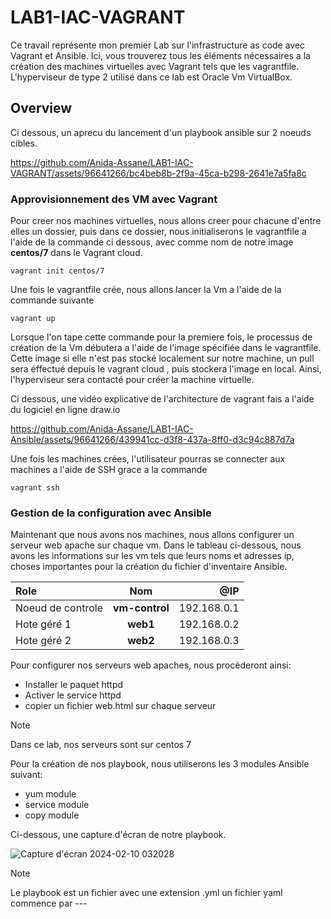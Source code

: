# LAB1-IAC-VAGRANT

Ce travail représente mon premier Lab sur l'infrastructure as code avec Vagrant et Ansible. Ici, vous trouverez tous les éléments nécessaires a
la création des machines virtuelles avec Vagrant tels que les vagrantfile. L'hyperviseur de type 2 utilisé dans ce lab est Oracle Vm VirtualBox.

## Overview
Ci dessous, un aprecu du lancement d'un playbook ansible sur 2 noeuds cibles.

https://github.com/Anida-Assane/LAB1-IAC-VAGRANT/assets/96641266/bc4beb8b-2f9a-45ca-b298-2641e7a5fa8c

### Approvisionnement des VM avec Vagrant
Pour creer nos machines virtuelles, nous allons creer pour chacune d'entre elles un dossier, puis dans ce dossier, nous initialiserons le vagrantfile a l'aide de la commande ci dessous, avec comme nom de notre image **centos/7** dans le Vagrant cloud.
```
vagrant init centos/7
```

Une fois le vagrantfile crée, nous allons lancer la Vm a l'aide de la commande suivante

```
vagrant up
```
Lorsque l'on tape cette commande pour la premiere fois, le processus de création de la Vm débutera a l'aide de l'image spécifiée dans le vagrantfile.
Cette image si elle n'est pas stocké localement sur notre machine, un pull sera éffectué depuis le vagrant cloud , puis stockera l'image en local.
Ainsi, l'hyperviseur sera contacté pour créer la machine virtuelle.

Ci dessous, une vidéo explicative de l'architecture de vagrant fais a l'aide du logiciel en ligne draw.io

https://github.com/Anida-Assane/LAB1-IAC-Ansible/assets/96641266/439941cc-d3f8-437a-8ff0-d3c94c887d7a

Une fois les machines crées, l'utilisateur pourras se connecter aux machines a l'aide de SSH grace a la commande

```
vagrant ssh
```

### Gestion de la configuration avec Ansible
Maintenant que nous avons nos machines, nous allons configurer un serveur web apache sur chaque vm.
Dans le tableau ci-dessous, nous avons les informations sur les vm tels que leurs noms et adresses ip, choses importantes pour la création du fichier d'inventaire Ansible.

| Role |  Nom  | @IP |
|:-----|:--------:|------:|
| Noeud de controle   | **vm-control** | 192.168.0.1 |
| Hote géré 1   |  **web1**  | 192.168.0.2 |
| Hote géré 2   | **web2** | 192.168.0.3 |

Pour configurer nos serveurs web apaches, nous procéderont ainsi:
* Installer le paquet httpd
* Activer le service httpd
* copier un fichier web.html sur chaque serveur

> [!NOTE]
> Dans ce lab, nos serveurs sont sur centos 7

Pour la création de nos playbook, nous utiliserons les 3 modules Ansible suivant:
* yum module
* service module
* copy module

Ci-dessous, une capture d'écran de notre playbook.

![Capture d'écran 2024-02-10 032028](https://github.com/Anida-Assane/LAB1-IAC-Ansible/assets/96641266/3a4d5895-1b94-4e88-8c3e-c1532dd269ab)

> [!NOTE]
> Le playbook est un fichier avec une extension .yml
> un fichier yaml commence par ---








